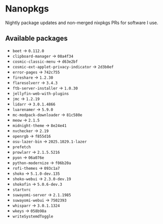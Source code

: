 <!--
SPDX-FileCopyrightText: 2025 Hana Kretzer <hanakretzer@gmail.com>

SPDX-License-Identifier: CC0-1.0
-->

# Nanopkgs

Nightly package updates and non-merged nixpkgs PRs for software I use.

## Available packages

- `beet` -> `0.112.0`
- `clipboard-manager` -> `08a4f34`
- `cosmic-classic-menu` -> `d63e2bf`
- `cosmic-ext-applet-privacy-indicator` -> `2d3b0ef`
- `error-pages` -> `742c755`
- `fireshare` -> `1.2.30`
- `flaresolverr` -> `3.4.3`
- `ftb-server-installer` -> `1.0.30`
- `jellyfin-web-with-plugins`
- `jmc` -> `1.2.19`
- `lidarr` -> `3.0.1.4866`
- `luarenamer` -> `5.9.0`
- `mc-modpack-downloader` -> `81c580e`
- `meow` -> `2.1.5`
- `midnight-theme` -> `8e24e41`
- `nvchecker` -> `2.19`
- `openrgb` -> `f855d16`
- `osu-lazer-bin` -> `2025.1029.1-lazer`
- `prefetch`
- `prowlarr` -> `2.1.5.5216`
- `pyon` -> `06a076e`
- `python-modernize` -> `f06b20a`
- `rofi-themes` -> `093c1a7`
- `shoko` -> `5.1.0-dev.135`
- `shoko-webui` -> `2.3.0-dev.19`
- `shokofin` -> `5.0.6-dev.3`
- `startvrc`
- `suwayomi-server` -> `2.1.1985`
- `suwayomi-webui` -> `7502393`
- `whisparr` -> `3.0.1.1324`
- `wkeys` -> `058b98a`
- `writeSystemdToggle`
